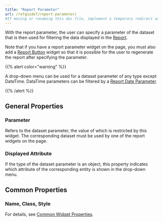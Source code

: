 ```yaml
---
title: "Report Parameter"
url: /refguide7/report-parameter/
#If moving or renaming this doc file, implement a temporary redirect and let the respective team know they should update the URL in the product. See Mapping to Products for more details.
---
```




With the report parameter, the user can specify a parameter of the dataset that is then used for filtering the data displayed in the [Report](/refguide7/report-widgets/).

Note that if you have a report parameter widget on the page, you must also add a [Report Button](/refguide7/report-button/) widget so that it is possible for the user to regenerate the report after specifying the parameter.

{{% alert color="warning" %}}

A drop-down menu can be used for a dataset parameter of any type except DateTime. DataTime parameters can be filtered by a [Report Date Parameter](/refguide7/report-date-parameter/).

{{% /alert %}}

## General Properties

### Parameter

Refers to the dataset parameter, the value of which is restricted by this widget. The corresponding dataset must be used by one of the report widgets on the page.

### Displayed Attribute

If the type of the dataset parameter is an object, this property indicates which attribute of the corresponding entity is shown in the drop-down menu.

## Common Properties

### Name, Class, Style

For details, see [Common Widget Properties](/refguide7/common-widget-properties/).

